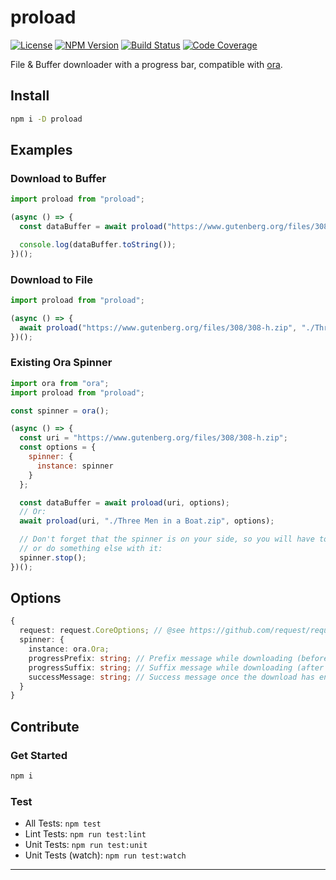 # proload

[![License][img-license]][link-license]
[![NPM Version][img-npm]][link-npm]
[![Build Status][img-travis]][link-travis]
[![Code Coverage][img-coveralls]][link-coveralls]

File & Buffer downloader with a progress bar, compatible with [ora][link-ora].

## Install

```bash
npm i -D proload
```

## Examples

### Download to Buffer

```js
import proload from "proload";

(async () => {
  const dataBuffer = await proload("https://www.gutenberg.org/files/308/308-h.zip");

  console.log(dataBuffer.toString());
})();
```

### Download to File

```js
import proload from "proload";

(async () => {
  await proload("https://www.gutenberg.org/files/308/308-h.zip", "./Three Men in a Boat.zip");
})();
```

### Existing Ora Spinner

```js
import ora from "ora";
import proload from "proload";

const spinner = ora();

(async () => {
  const uri = "https://www.gutenberg.org/files/308/308-h.zip";
  const options = {
    spinner: {
      instance: spinner
    }
  };

  const dataBuffer = await proload(uri, options);
  // Or:
  await proload(uri, "./Three Men in a Boat.zip", options);

  // Don't forget that the spinner is on your side, so you will have to stop it yourself
  // or do something else with it:
  spinner.stop();
})();
```

## Options

```ts
{
  request: request.CoreOptions; // @see https://github.com/request/request#requestoptions-callback
  spinner: {
    instance: ora.Ora;
    progressPrefix: string; // Prefix message while downloading (before the `XXX%`)
    progressSuffix: string; // Suffix message while downloading (after the `XXX%`)
    successMessage: string; // Success message once the download has ended
  }
}
```

## Contribute

### Get Started

```bash
npm i
```

### Test

- All Tests: `npm test`
- Lint Tests: `npm run test:lint`
- Unit Tests: `npm run test:unit`
- Unit Tests (watch): `npm run test:watch`

---

[img-coveralls]: https://img.shields.io/coveralls/github/ivangabriele/proload/master?style=flat-square
[img-license]: https://img.shields.io/badge/License-MIT-blue?style=flat-square
[img-npm]: https://img.shields.io/npm/v/proload?style=flat-square
[img-travis]: https://img.shields.io/travis/com/ivangabriele/proload/master?style=flat-square
[link-coveralls]: https://coveralls.io/github/ivangabriele/proload
[link-license]: https://github.com/ivangabriele/proload/blob/master/LICENSE
[link-ora]: https://github.com/sindresorhus/ora
[link-npm]: https://www.npmjs.com/package/proload
[link-travis]: https://travis-ci.com/ivangabriele/proload
